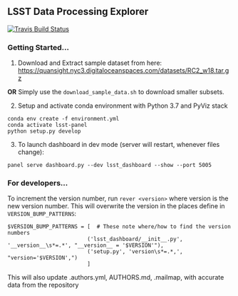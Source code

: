 
## LSST Data Processing Explorer
[![Travis Build Status](https://travis-ci.com/Quansight/lsst_dashboard.svg?branch=master)](https://travis-ci.com/Quansight/lsst_dashboard)

### Getting Started...

1. Download and Extract sample dataset from here:
https://quansight.nyc3.digitaloceanspaces.com/datasets/RC2_w18.tar.gz

**OR**
Simply use the `download_sample_data.sh` to download smaller subsets.

2. Setup and activate conda environment with Python 3.7 and PyViz stack
```
conda env create -f environment.yml
conda activate lsst-panel
python setup.py develop
```

3. To launch dashboard in dev mode (server will restart, whenever files change):
```
panel serve dashboard.py --dev lsst_dashboard --show --port 5005
```


### For developers...
To increment the version number, run `rever <version>`
where version is the new version number. This will overwrite
the version in the places define in `VERSION_BUMP_PATTERNS`:
```
$VERSION_BUMP_PATTERNS = [  # These note where/how to find the version numbers
                         ('lsst_dashboard/__init__.py', '__version__\s*=.*', "__version__ = '$VERSION'"),
                         ('setup.py', 'version\s*=.*,', "version='$VERSION',")
                         ]
```

This will also update .authors.yml, AUTHORS.md, .mailmap, with accurate data from the repository

